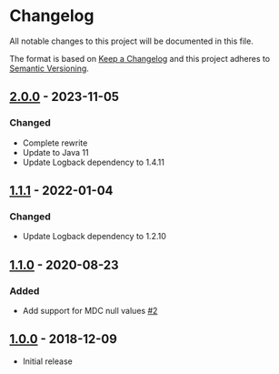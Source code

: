 # Changelog
All notable changes to this project will be documented in this file.

The format is based on [Keep a Changelog](https://keepachangelog.com/en/1.0.0/)
and this project adheres to [Semantic Versioning](https://semver.org/spec/v2.0.0.html).

## [2.0.0] - 2023-11-05
### Changed
- Complete rewrite
- Update to Java 11
- Update Logback dependency to 1.4.11

## [1.1.1] - 2022-01-04
### Changed
- Update Logback dependency to 1.2.10

## [1.1.0] - 2020-08-23
### Added
- Add support for MDC null values
  [\#2](https://github.com/osiegmar/logback-awslogs-json-encoder/pull/2)

## [1.0.0] - 2018-12-09
- Initial release

[2.0.0]: https://github.com/osiegmar/logback-awslogs-json-encoder/compare/v1.1.1...v2.0.0
[1.1.1]: https://github.com/osiegmar/logback-awslogs-json-encoder/compare/v1.1.0...v1.1.1
[1.1.0]: https://github.com/osiegmar/logback-awslogs-json-encoder/compare/v1.0.0...v1.1.0
[1.0.0]: https://github.com/osiegmar/logback-awslogs-json-encoder/releases/tag/v1.0.0

